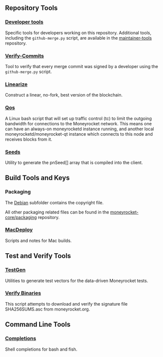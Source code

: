 Repository Tools
---------------------

### [Developer tools](/contrib/devtools) ###
Specific tools for developers working on this repository.
Additional tools, including the `github-merge.py` script, are available in the [maintainer-tools](https://github.com/moneyrocket-core/moneyrocket-maintainer-tools) repository.

### [Verify-Commits](/contrib/verify-commits) ###
Tool to verify that every merge commit was signed by a developer using the `github-merge.py` script.

### [Linearize](/contrib/linearize) ###
Construct a linear, no-fork, best version of the blockchain.

### [Qos](/contrib/qos) ###

A Linux bash script that will set up traffic control (tc) to limit the outgoing bandwidth for connections to the Moneyrocket network. This means one can have an always-on moneyrocketd instance running, and another local moneyrocketd/moneyrocket-qt instance which connects to this node and receives blocks from it.

### [Seeds](/contrib/seeds) ###
Utility to generate the pnSeed[] array that is compiled into the client.

Build Tools and Keys
---------------------

### Packaging ###
The [Debian](/contrib/debian) subfolder contains the copyright file.

All other packaging related files can be found in the [moneyrocket-core/packaging](https://github.com/moneyrocket-core/packaging) repository.

### [MacDeploy](/contrib/macdeploy) ###
Scripts and notes for Mac builds.

Test and Verify Tools
---------------------

### [TestGen](/contrib/testgen) ###
Utilities to generate test vectors for the data-driven Moneyrocket tests.

### [Verify Binaries](/contrib/verifybinaries) ###
This script attempts to download and verify the signature file SHA256SUMS.asc from moneyrocket.org.

Command Line Tools
---------------------

### [Completions](/contrib/completions) ###
Shell completions for bash and fish.
